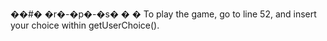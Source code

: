 ��#� �r�-�p�-�s�
�
�
To play the game, go to line 52, and insert your choice within getUserChoice().
